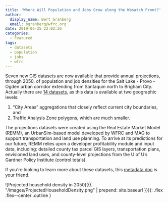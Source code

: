 ```yaml
---
title: 'Where Will Population and Jobs Grow along the Wasatch Front?'
author:
  display_name: Bert Granberg
  email: bgranberg@wfrc.org
date: 2019-06-25 22:02:26
categories:
  - Featured
tags:
  - datasets
  - population
  - jobs
  - wfrc
---
```


Seven new GIS datasets are now available that provide annual projections, through 2050, of population and job densities for the Salt Lake - Provo - Ogden urban corridor extending from Santaquin north to Brigham City. Actually there are [14 datasets](http://data.wfrc.org/search?q=projections), as this data is available at two geographic levels:

  1. “City Areas” aggregations that closely reflect current city boundaries, and
  1. Traffic Analysis Zone polygons, which are much smaller.

The projections datasets were created using the Real Estate Market Model (REMM), an UrbanSim-based model developed by WFRC and MAG to support transportation and land use planning. To arrive at its predictions for our future, REMM relies upon a developer profitability module and input data, including: detailed county tax parcel GIS layers, transportation plans, envisioned land uses, and county-level projections from the U of U’s Gardner Policy Institute (control totals).

If you're looking to learn more about these datasets, this [metadata doc](https://docs.google.com/document/d/1kgaSewcLy8WIh0BzjwDqNF_3h0R9FN_rzraxoXRa5C8/edit?usp=sharing) is your friend.

![Projected household density in 2050]({{ "/images/ProjectedHouseholdDensity.png" | prepend: site.baseurl }}){: .flex .flex--center .outline }
